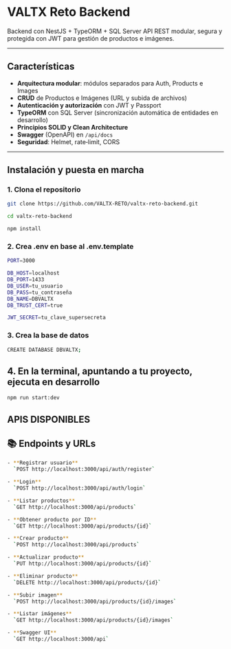 # VALTX Reto Backend

Backend con NestJS + TypeORM + SQL Server
API REST modular, segura y protegida con JWT para gestión de productos e imágenes.

---

## Características

- **Arquitectura modular**: módulos separados para Auth, Products e Images  
- **CRUD** de Productos e Imágenes (URL y subida de archivos)  
- **Autenticación y autorización** con JWT y Passport  
- **TypeORM** con SQL Server (sincronización automática de entidades en desarrollo)  
- **Principios SOLID y Clean Architecture**  
- **Swagger** (OpenAPI) en `/api/docs`  
- **Seguridad**: Helmet, rate‑limit, CORS  

---

## Instalación y puesta en marcha

### 1. Clona el repositorio

```bash
git clone https://github.com/VALTX-RETO/valtx-reto-backend.git

cd valtx-reto-backend

npm install
```

### 2. Crea .env en base al .env.template
```bash 
PORT=3000

DB_HOST=localhost
DB_PORT=1433
DB_USER=tu_usuario
DB_PASS=tu_contraseña
DB_NAME=DBVALTX
DB_TRUST_CERT=true

JWT_SECRET=tu_clave_supersecreta

```

### 3. Crea la base de datos
```bash
CREATE DATABASE DBVALTX;
```

## 4. En la terminal, apuntando a tu proyecto, ejecuta en desarrollo
```bash 
npm run start:dev
```


## APIS DISPONIBLES
## 📚 Endpoints y URLs
```bash 
- **Registrar usuario**  
  `POST http://localhost:3000/api/auth/register`

- **Login**  
  `POST http://localhost:3000/api/auth/login`

- **Listar productos**  
  `GET http://localhost:3000/api/products`

- **Obtener producto por ID**  
  `GET http://localhost:3000/api/products/{id}`

- **Crear producto**  
  `POST http://localhost:3000/api/products`

- **Actualizar producto**  
  `PUT http://localhost:3000/api/products/{id}`

- **Eliminar producto**  
  `DELETE http://localhost:3000/api/products/{id}`

- **Subir imagen**  
  `POST http://localhost:3000/api/products/{id}/images`

- **Listar imágenes**  
  `GET http://localhost:3000/api/products/{id}/images`

- **Swagger UI**  
  `GET http://localhost:3000/api`
```